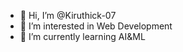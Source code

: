 - 👋 Hi, I’m @Kiruthick-07
- 👀 I’m interested in Web Development
- 🌱 I’m currently learning AI&ML
  
  

<!---
Kiruthick-07/Kiruthick-07 is a ✨ special ✨ repository because its `README.md` (this file) appears on your GitHub profile.
You can click the Preview link to take a look at your changes.
--->
